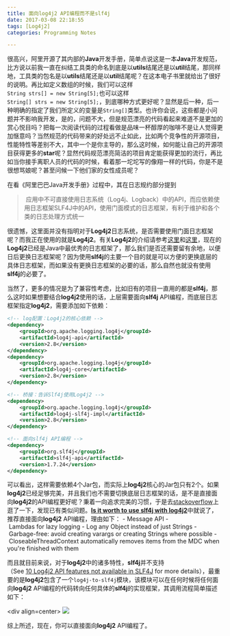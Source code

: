 ```yaml
---
title: 面向log4j2 API编程而不是slf4j
date: 2017-03-08 22:18:55
tags: [Log4j2]
categories: Programming Notes

---
```


很高兴，阿里开源了其内部的**Java**开发手册，简单点说这是一本**Java**开发规范，比方说以前我一直在纠结工具类的命名到底是以**utils**结尾还是以**util**结尾，那同样地，工具类的包名是以**utils**结尾还是以**util**结尾呢？在这本电子书里就给出了很好的说明。再比如定义数组的时候，我们可以这样`String strs[] = new String[5];`也可以这样`String[] strs = new String[5];`，到底哪种方式更好呢？显然是后一种，后一种明确的指定了我们所定义的变量是`String[]`类型。也许你会说，这些都是小问题并不影响我开发，是的，问题不大，但是规范漂亮的代码看起来难道不是更加的赏心悦目吗？把每一次阅读代码的过程看做是品味一杯醇厚的咖啡不是让人觉得更加惬意吗？当然规范的代码带来的好处远不止如此，比如两个竞争性的开源项目，性能特性等差别不大，其中一个是你主导的，那么这时候，如何能让自己的开源项目获得更多的**star**呢？显然代码规范漂亮简洁的项目肯定能获得更加的流行，再比如当你接手离职人员的代码的时候，看着那一坨坨写的像翔一样的代码，你是不是很想骂娘呢？甚至问候一下他们家的女性成员呢？

在看《阿里巴巴Java开发手册》过程中，其在日志规约部分提到
> 应用中不可直接使用日志系统（Log4j、Logback）中的API，而应依赖使用日志框架SLF4J中的API，使用门面模式的日志框架，有利于维护和各个类的日志处理方式统一

很遗憾，这里面并没有指明对于**Log4j2**日志系统，是否需要使用门面日志框架呢？而我正在使用的就是**Log4j2**。有关**Log4j2**的介绍请参考[这里](http://www.importnew.com/3046.html)和[这里](https://logging.apache.org/log4j/2.x/)，现在的**Log4j2**已经是Java中最优秀的日志框架了，那么我们是否还需要留有余地，以便日后更换日志框架呢？因为使用**slf4j**的主要一个目的就是可以方便的更换底层的具体日志框架，而如果没有更换日志框架的必要的话，那么自然也就没有使用**slf4j**的必要了。

当然了，更多的情况是为了兼容性考虑，比如旧有的项目一直用的都是**slf4j**，那么这时如果想要结合**log4j2**使用的话，上层需要面向**slf4j** API编程，而底层日志框架指定**log4j2**，需要添加如下依赖：

```xml
<!-- log配置：Log4j2的核心依赖 -->
<dependency>
    <groupId>org.apache.logging.log4j</groupId>
    <artifactId>log4j-api</artifactId>
    <version>2.8</version>
</dependency>
<dependency>
    <groupId>org.apache.logging.log4j</groupId>
    <artifactId>log4j-core</artifactId>
    <version>2.8</version>
</dependency>

<!-- 桥接：告诉Slf4j使用Log4j2 -->
<dependency>
    <groupId>org.apache.logging.log4j</groupId>
    <artifactId>log4j-slf4j-impl</artifactId>
    <version>2.8</version>
</dependency>

<!-- 面向slf4j API编程 -->
<dependency>
    <groupId>org.slf4j</groupId>
    <artifactId>slf4j-api</artifactId>
    <version>1.7.24</version>
</dependency>
```

可以看出，这样需要依赖4个Jar包，而实际上**log4j2**核心的Jar包只有2个。如果**log4j2**已经足够完美，并且我们也不需要切换底层日志框架的话，是不是直接面向**log4j2**的API编程更好呢？秉着一向追求完美的习惯，于是去[stackoverflow](http://stackoverflow.com)上逛了一下，发现已有类似问题。[**Is it worth to use slf4j with log4j2**](http://stackoverflow.com/questions/41498021/is-it-worth-to-use-slf4j-with-log4j2)中就说了，推荐直接面向**log4j2** API编程，理由如下：
- Message API
- Lambdas for lazy logging
- Log any Object instead of just Strings
- Garbage-free: avoid creating varargs or creating Strings where possible
- CloseableThreadContext automatically removes items from the MDC when you're finished with them

而且就目前来说，对于**log4j2**中的诸多特性，**slf4j**并不支持（See [10 Log4j2 API features not available in SLF4J](http://stackoverflow.com/questions/41633278/can-we-use-all-features-of-log4j2-if-we-use-it-along-with-slf4j-api/41635246#41635246) for more details），最重要的是**log4j2**包含了一个`log4j-to-slf4j`模块，该模块可以在任何时候将任何面向**log4j2** API编程的代码转向任何具体的**slf4j**的实现框架，其调用流程简单描述如下：

<div align=center>
![](http://7xig3q.com1.z0.glb.clouddn.com/log4j2_API_slf4j.png)
</div>


综上所述，现在，你可以直接面向**log4j2** API编程了。